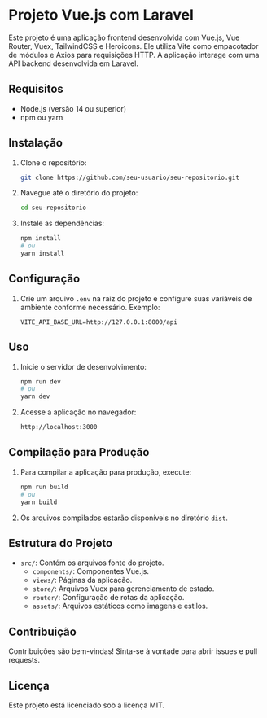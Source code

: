 # Projeto Vue.js com Laravel

Este projeto é uma aplicação frontend desenvolvida com Vue.js, Vue Router, Vuex, TailwindCSS e Heroicons. Ele utiliza Vite como empacotador de módulos e Axios para requisições HTTP. A aplicação interage com uma API backend desenvolvida em Laravel.

## Requisitos

- Node.js (versão 14 ou superior)
- npm ou yarn

## Instalação

1. Clone o repositório:

    ```bash
    git clone https://github.com/seu-usuario/seu-repositorio.git
    ```

2. Navegue até o diretório do projeto:

    ```bash
    cd seu-repositorio
    ```

3. Instale as dependências:

    ```bash
    npm install
    # ou
    yarn install
    ```

## Configuração

1. Crie um arquivo `.env` na raiz do projeto e configure suas variáveis de ambiente conforme necessário. Exemplo:

    ```env
    VITE_API_BASE_URL=http://127.0.0.1:8000/api
    ```

## Uso

1. Inicie o servidor de desenvolvimento:

    ```bash
    npm run dev
    # ou
    yarn dev
    ```

2. Acesse a aplicação no navegador:

    ```bash
    http://localhost:3000
    ```

## Compilação para Produção

1. Para compilar a aplicação para produção, execute:

    ```bash
    npm run build
    # ou
    yarn build
    ```

2. Os arquivos compilados estarão disponíveis no diretório `dist`.

## Estrutura do Projeto

- `src/`: Contém os arquivos fonte do projeto.
  - `components/`: Componentes Vue.js.
  - `views/`: Páginas da aplicação.
  - `store/`: Arquivos Vuex para gerenciamento de estado.
  - `router/`: Configuração de rotas da aplicação.
  - `assets/`: Arquivos estáticos como imagens e estilos.

## Contribuição

Contribuições são bem-vindas! Sinta-se à vontade para abrir issues e pull requests.

## Licença

Este projeto está licenciado sob a licença MIT.
